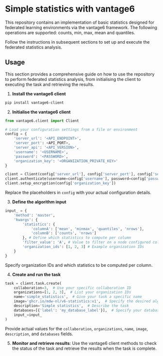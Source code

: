 # Simple statistics with vantage6

This repository contains an implementation of basic statistics 
designed for federated learning environments via the vantage6 framework. 
The following operations are supported: counts, min, max, mean and quantiles.

Follow the instructions in subsequent sections to set up and execute the 
federated statistics analysis.


## Usage

This section provides a comprehensive guide on how to use the repository to 
perform federated statistics analysis, from initialising the client to 
executing the task and retrieving the results.

1. **Install the vantage6 client**
```bash
pip install vantage6-client
```

2. **Initialise the vantage6 client**
```python
from vantage6.client import Client

# Load your configuration settings from a file or environment
config = {
    'server_url': '<API_ENDPOINT>',
    'server_port': <API_PORT>,
    'server_api': '<API_VERSION>',
    'username': '<USERNAME>',
    'password': '<PASSWORD>',
    'organization_key': '<ORGANIZATION_PRIVATE_KEY>'
}

client = Client(config['server_url'], config['server_port'], config['server_api'])
client.authenticate(username=config['username'], password=config['password'])
client.setup_encryption(config['organization_key'])
```

Replace the placeholders in `config` with your actual configuration details.

3. **Define the algorithm input**
```python
input_ = {
    'method': 'master',
    'kwargs': {
        'statistics': {
            'columnA': ['mean', 'minmax', 'quantiles', 'nrows'],
            'columnB': ['counts', 'nrows']
        }, # Define which statistics to compute per column
        'filter_value': 'A', # Value to filter on a node configured column
        'organization_ids': [1, 2, 3] # Example organization IDs
    }
}
```

Specify organization IDs and which statistics to be computed per column.

4. **Create and run the task**
```python
task = client.task.create(
    collaboration=3,  # Use your specific collaboration ID
    organizations=[1, 2, 3],  # List your organization IDs
    name='simple_statistics',  # Give your task a specific name
    image='ghcr.io/mdw-nl/v6-statistics:v1',  # Specify the desired algorithm Docker image version
    description='Simple statistics',  # Describe the task
    databases=[{'label': 'my_database_label'}],  # Specify your database label
    input_=input_
)
```

Provide actual values for the `collaboration`, `organizations`, `name`, `image`, 
`description`, and `databases` fields.

5. **Monitor and retrieve results**: Use the vantage6 client methods to check 
    the status of the task and retrieve the results when the task is complete.

